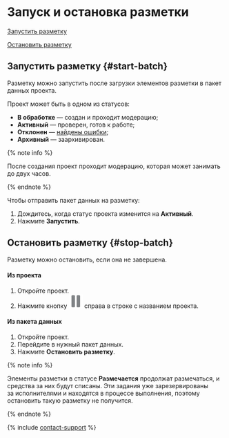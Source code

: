 # Запуск и остановка разметки

[Запустить разметку](#start-batch)

[Остановить разметку](#stop-batch)

## Запустить разметку {#start-batch}

Разметку можно запустить после загрузки элементов разметки в пакет данных проекта.

Проект может быть в одном из статусов:

- **В обработке** — создан и проходит модерацию;
- **Активный** — проверен, готов к работе;
- **Отклонен** — [найдены ошибки](quickstart.md#errors);
- **Архивный** — заархивирован.

{% note info %}

После создания проект проходит модерацию, которая может занимать до двух часов.

{% endnote %}

Чтобы отправить пакет данных на разметку:

1. Дождитесь, когда статус проекта изменится на **Активный**.
1. Нажмите **Запустить**.

## Остановить разметку {#stop-batch}

Разметку можно остановить, если она не завершена.

#### Из проекта

1. Откройте проект.
1. Нажмите кнопку ![Пауза](../_images/batch-pause.svg) справа в строке с названием проекта.

#### Из пакета данных

1. Откройте проект.
1. Перейдите в нужный пакет данных.
1. Нажмите **Остановить разметку**.

{% note info %}

Элементы разметки в статусе **Размечается** продолжат размечаться, и средства за них будут списаны. Эти задания уже зарезервированы за исполнителями и находятся в процессе выполнения, поэтому остановить такую разметку не получится.

{% endnote %}

{% include [contact-support](_includes/contact-support.md) %}